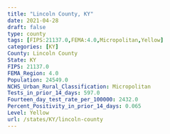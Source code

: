 ```yaml
---
title: "Lincoln County, KY"
date: 2021-04-28
draft: false
type: county
tags: [FIPS:21137.0,FEMA:4.0,Micropolitan,Yellow]
categories: [KY]
County: Lincoln County
State: KY
FIPS: 21137.0
FEMA_Region: 4.0
Population: 24549.0
NCHS_Urban_Rural_Classification: Micropolitan
Tests_in_prior_14_days: 597.0
Fourteen_day_test_rate_per_100000: 2432.0
Percent_Positivity_in_prior_14_days: 0.065
Level: Yellow
url: /states/KY/lincoln-county
---
```



